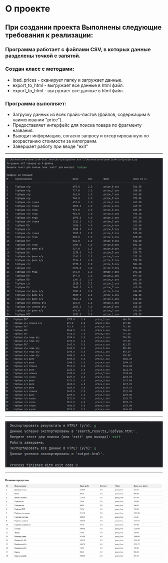 # **О проекте**
## **При создании проекта Выполнены следующие требования к реализации:**
### Программа работает с файлами CSV, в которых данные разделены точкой с запятой.
### Создан класс с методами:
+ load_prices - сканирует папку и загружает данные.
+ export_to_html - выгружает все данные в html файл.
+ export_to_html - выгружает все данные в html файл.
### Программа выполняет:
+ Загрузку данных из всех прайс-листов (файлов, содержащим в наименовании "price").
+ Предоставляет интерфейс для поиска товара по фрагменту названия.
+ Выводит информацию, согасно запросу и отсортированную по возрастанию стоимости за килограмм.
+ Завершает работу при вводе "exit"
____

![](https://github.com/Morff3/Analize_price/blob/main/Scrinshot/1.jpg)
![](https://github.com/Morff3/Analize_price/blob/main/Scrinshot/2.jpg)
_____
![](https://github.com/Morff3/Analize_price/blob/main/Scrinshot/3.jpg)
_____
![](https://github.com/Morff3/Analize_price/blob/main/Scrinshot/4.jpg)

